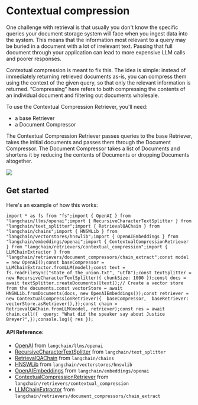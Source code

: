 Contextual compression
======================

One challenge with retrieval is that usually you don't know the specific queries your document storage system will face when you ingest data into the system. This means that the information most relevant to a query may be buried in a document with a lot of irrelevant text. Passing that full document through your application can lead to more expensive LLM calls and poorer responses.

Contextual compression is meant to fix this. The idea is simple: instead of immediately returning retrieved documents as-is, you can compress them using the context of the given query, so that only the relevant information is returned. “Compressing” here refers to both compressing the contents of an individual document and filtering out documents wholesale.

To use the Contextual Compression Retriever, you'll need:

*   a base Retriever
*   a Document Compressor

The Contextual Compression Retriever passes queries to the base Retriever, takes the initial documents and passes them through the Document Compressor. The Document Compressor takes a list of Documents and shortens it by reducing the contents of Documents or dropping Documents altogether.

![](https://drive.google.com/uc?id=1CtNgWODXZudxAWSRiWgSGEoTNrUFT98v)

Get started[](#get-started "Direct link to Get started")
---------------------------------------------------------

Here's an example of how this works:

    import * as fs from "fs";import { OpenAI } from "langchain/llms/openai";import { RecursiveCharacterTextSplitter } from "langchain/text_splitter";import { RetrievalQAChain } from "langchain/chains";import { HNSWLib } from "langchain/vectorstores/hnswlib";import { OpenAIEmbeddings } from "langchain/embeddings/openai";import { ContextualCompressionRetriever } from "langchain/retrievers/contextual_compression";import { LLMChainExtractor } from "langchain/retrievers/document_compressors/chain_extract";const model = new OpenAI();const baseCompressor = LLMChainExtractor.fromLLM(model);const text = fs.readFileSync("state_of_the_union.txt", "utf8");const textSplitter = new RecursiveCharacterTextSplitter({ chunkSize: 1000 });const docs = await textSplitter.createDocuments([text]);// Create a vector store from the documents.const vectorStore = await HNSWLib.fromDocuments(docs, new OpenAIEmbeddings());const retriever = new ContextualCompressionRetriever({  baseCompressor,  baseRetriever: vectorStore.asRetriever(),});const chain = RetrievalQAChain.fromLLM(model, retriever);const res = await chain.call({  query: "What did the speaker say about Justice Breyer?",});console.log({ res });

#### API Reference:

*   [OpenAI](/docs/api/llms_openai/classes/OpenAI) from `langchain/llms/openai`
*   [RecursiveCharacterTextSplitter](/docs/api/text_splitter/classes/RecursiveCharacterTextSplitter) from `langchain/text_splitter`
*   [RetrievalQAChain](/docs/api/chains/classes/RetrievalQAChain) from `langchain/chains`
*   [HNSWLib](/docs/api/vectorstores_hnswlib/classes/HNSWLib) from `langchain/vectorstores/hnswlib`
*   [OpenAIEmbeddings](/docs/api/embeddings_openai/classes/OpenAIEmbeddings) from `langchain/embeddings/openai`
*   [ContextualCompressionRetriever](/docs/api/retrievers_contextual_compression/classes/ContextualCompressionRetriever) from `langchain/retrievers/contextual_compression`
*   [LLMChainExtractor](/docs/api/retrievers_document_compressors_chain_extract/classes/LLMChainExtractor) from `langchain/retrievers/document_compressors/chain_extract`